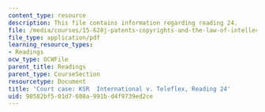 ```yaml
---
content_type: resource
description: This file contains information regarding reading 24.
file: /media/courses/15-628j-patents-copyrights-and-the-law-of-intellectual-property-spring-2013/90582bf501d7608a991bd4f9739ed2ce_MIT15_628JS13_read24.pdf
file_type: application/pdf
learning_resource_types:
- Readings
ocw_type: OCWFile
parent_title: Readings
parent_type: CourseSection
resourcetype: Document
title: 'Court case: KSR  International v. Teleflex, Reading 24'
uid: 90582bf5-01d7-608a-991b-d4f9739ed2ce
---
```

